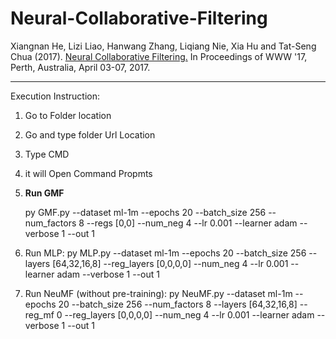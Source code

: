 # Neural-Collaborative-Filtering 
Xiangnan He, Lizi Liao, Hanwang Zhang, Liqiang Nie, Xia Hu and Tat-Seng Chua (2017).
 [Neural Collaborative Filtering.](http://dl.acm.org/citation.cfm?id=3052569) In Proceedings of WWW '17, Perth, Australia, April 03-07, 2017.



*************************************************************
Execution Instruction:
1. Go to Folder location 
2. Go and type folder Url Location 
3. Type CMD
4. it will Open Command Propmts
5. **Run GMF**

	py GMF.py --dataset ml-1m --epochs 20 --batch_size 256 --num_factors 8 --regs [0,0] --num_neg 4 --lr 0.001 --learner adam --verbose 1 --out 1

6. Run MLP:
	py MLP.py --dataset ml-1m --epochs 20 --batch_size 256 --layers [64,32,16,8] --reg_layers [0,0,0,0] --num_neg 4 --lr 0.001 --learner adam --verbose 1 --out 1

7. Run NeuMF (without pre-training):
	py NeuMF.py --dataset ml-1m --epochs 20 --batch_size 256 --num_factors 8 --layers [64,32,16,8] --reg_mf 0 --reg_layers [0,0,0,0] --num_neg 4 --lr 0.001 --learner adam --verbose 1 --out 1

